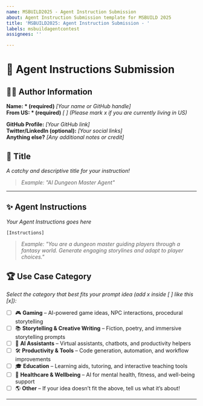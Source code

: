 ```yaml
---
name: MSBUILD2025 - Agent Instruction Submission
about: Agent Instruction Submission template for MSBUILD 2025
title: 'MSBUILD2025: Agent Instruction Submission - '
labels: msbuildagentcontest
assignees: ''

---
```


# 🚀 Agent Instructions Submission

## 👩‍💻 Author Information  
**Name: \* (required)** _[Your name or GitHub handle]_  
**From US: \* (required)**  _[  ] (Please mark x if you are currently living in US)_

**GitHub Profile:** _[Your GitHub link]_  
**Twitter/LinkedIn (optional):** _[Your social links]_  
**Anything else?** _[Any additional notes or credit]_

## 🎯 Title  
_A catchy and descriptive title for your instruction!_

> _Example: "AI Dungeon Master Agent"_

---

## ✨ Agent Instructions 
_Your Agent Instructions goes here_

```plaintext
[Instructions]
```
> _Example: "You are a dungeon master guiding players through a fantasy world. Generate engaging storylines and adapt to player choices."_

## 🏆 Use Case Category  
_Select the category that best fits your prompt idea (add x inside [ ] like this [x]):_  

- [ ] 🎮 **Gaming** – AI-powered game ideas, NPC interactions, procedural storytelling  
- [ ] 📚 **Storytelling & Creative Writing** – Fiction, poetry, and immersive storytelling prompts  
- [ ] 🤖 **AI Assistants** – Virtual assistants, chatbots, and productivity helpers  
- [ ] 🛠️ **Productivity & Tools** – Code generation, automation, and workflow improvements  
- [ ] 🎓 **Education** – Learning aids, tutoring, and interactive teaching tools  
- [ ] 🏥 **Healthcare & Wellbeing** – AI for mental health, fitness, and well-being support  
- [ ] 🌎 **Other** – If your idea doesn’t fit the above, tell us what it’s about!  
---
